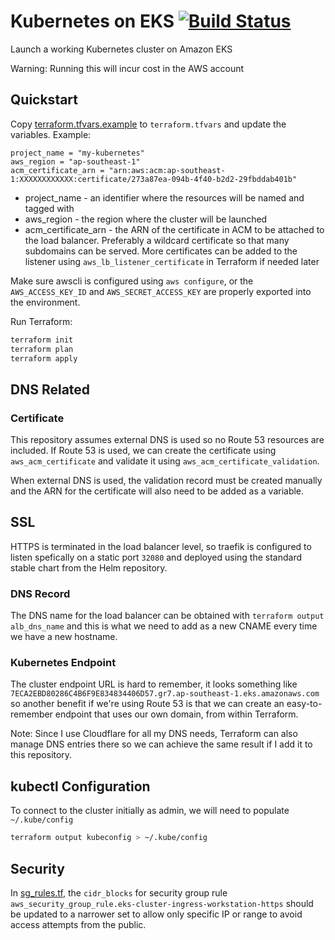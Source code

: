 # Kubernetes on EKS [![Build Status](https://travis-ci.org/adyromantika/kubernetes-on-eks.svg?branch=master)](https://travis-ci.org/adyromantika/kubernetes-on-eks)

Launch a working Kubernetes cluster on Amazon EKS

Warning: Running this will incur cost in the AWS account

## Quickstart

Copy [terraform.tfvars.example](terraform.tfvars.example) to `terraform.tfvars` and update the variables. Example:

```hcl
project_name = "my-kubernetes"
aws_region = "ap-southeast-1"
acm_certificate_arn = "arn:aws:acm:ap-southeast-1:XXXXXXXXXXXX:certificate/273a87ea-094b-4f40-b2d2-29fbddab401b"
```

* project_name - an identifier where the resources will be named and tagged with
* aws_region - the region where the cluster will be launched
* acm_certificate_arn - the ARN of the certificate in ACM to be attached to the load balancer. Preferably a wildcard certificate so that many subdomains can be served. More certificates can be added to the listener using `aws_lb_listener_certificate` in Terraform if needed later

Make sure awscli is configured using `aws configure`, or the `AWS_ACCESS_KEY_ID` and `AWS_SECRET_ACCESS_KEY` are properly exported into the environment.

Run Terraform:

```bash
terraform init
terraform plan
terraform apply
```

## DNS Related

### Certificate

This repository assumes external DNS is used so no Route 53 resources are included. If Route 53 is used, we can create the certificate using `aws_acm_certificate` and validate it using `aws_acm_certificate_validation`.

When external DNS is used, the validation record must be created manually and the ARN for the certificate will also need to be added as a variable.

## SSL

HTTPS is terminated in the load balancer level, so traefik is configured to listen spefically on a static port `32080` and deployed using the standard stable chart from the Helm repository.

### DNS Record

The DNS name for the load balancer can be obtained with `terraform output alb_dns_name` and this is what we need to add as a new CNAME every time we have a new hostname.

### Kubernetes Endpoint

The cluster endpoint URL is hard to remember, it looks something like `7ECA2EBD80286C4B6F9E834834406D57.gr7.ap-southeast-1.eks.amazonaws.com` so another benefit if we're using Route 53 is that we can create an easy-to-remember endpoint that uses our own domain, from within Terraform.

Note: Since I use Cloudflare for all my DNS needs, Terraform can also manage DNS entries there so we can achieve the same result if I add it to this repository.

## kubectl Configuration

To connect to the cluster initially as admin, we will need to populate `~/.kube/config`

```bash
terraform output kubeconfig > ~/.kube/config
```

## Security

In [sg_rules.tf](modules/eks/sg_rules.tf), the `cidr_blocks` for security group rule `aws_security_group_rule.eks-cluster-ingress-workstation-https` should be updated to a narrower set to allow only specific IP or range to avoid access attempts from the public.
